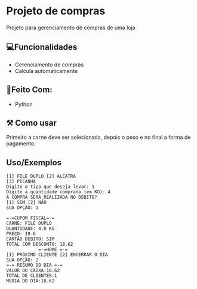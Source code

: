 
# Projeto de compras

Projeto para gerenciamento de compras de uma loja



## 💻Funcionalidades

- Gerenciamento de compras
- Calcula automaticamente 

##  🤖Feito Com:

* Python


## ⚒️ Como usar

Primeiro a carne deve ser selecionada, depois o peso e no final a forma de pagamento.


## Uso/Exemplos

```
[1] FILE DUPLO [2] ALCATRA
[3] PICANHA
Digite o tipo que deseja levar: 1
Digite a quantidade comprada (em KG): 4 
A COMPRA SERÁ REALIZADA NO DÉBITO?
[1] SIM [2] NÃO
SUA OPÇÃO: 1

=-=CUPOM FISCAL=-=
CARNE: FILÉ DUPLO
QUANTIDADE: 4.0 KG
PREÇO: 19.6
CARTÃO DEBITO: SIM
TOTAL COM DESCONTO: 18.62 
            =-=HOME =-=
[1] PROXIMO CLIENTE [2] ENCERRAR O DIA
SUA OPÇÃO: 2
=-= RESUMO DO DIA =-=
VALOR DO CAIXA:18.62 
TOTAL DE CLIENTES:1 
MEDIA DO DIA:18.62
```
